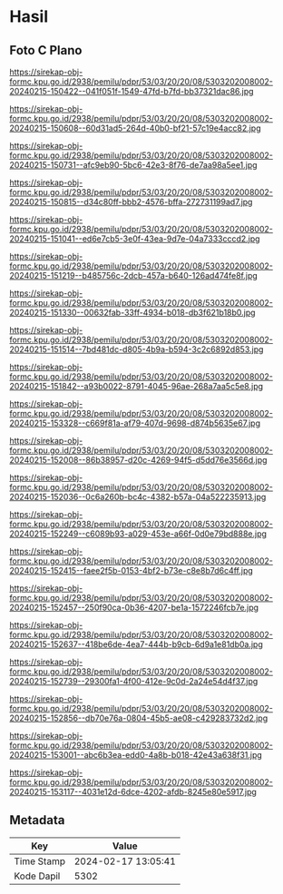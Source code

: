 # Hasil

## Foto C Plano

https://sirekap-obj-formc.kpu.go.id/2938/pemilu/pdpr/53/03/20/20/08/5303202008002-20240215-150422--041f051f-1549-47fd-b7fd-bb37321dac86.jpg

https://sirekap-obj-formc.kpu.go.id/2938/pemilu/pdpr/53/03/20/20/08/5303202008002-20240215-150608--60d31ad5-264d-40b0-bf21-57c19e4acc82.jpg

https://sirekap-obj-formc.kpu.go.id/2938/pemilu/pdpr/53/03/20/20/08/5303202008002-20240215-150731--afc9eb90-5bc6-42e3-8f76-de7aa98a5ee1.jpg

https://sirekap-obj-formc.kpu.go.id/2938/pemilu/pdpr/53/03/20/20/08/5303202008002-20240215-150815--d34c80ff-bbb2-4576-bffa-272731199ad7.jpg

https://sirekap-obj-formc.kpu.go.id/2938/pemilu/pdpr/53/03/20/20/08/5303202008002-20240215-151041--ed6e7cb5-3e0f-43ea-9d7e-04a7333cccd2.jpg

https://sirekap-obj-formc.kpu.go.id/2938/pemilu/pdpr/53/03/20/20/08/5303202008002-20240215-151219--b485756c-2dcb-457a-b640-126ad474fe8f.jpg

https://sirekap-obj-formc.kpu.go.id/2938/pemilu/pdpr/53/03/20/20/08/5303202008002-20240215-151330--00632fab-33ff-4934-b018-db3f621b18b0.jpg

https://sirekap-obj-formc.kpu.go.id/2938/pemilu/pdpr/53/03/20/20/08/5303202008002-20240215-151514--7bd481dc-d805-4b9a-b594-3c2c6892d853.jpg

https://sirekap-obj-formc.kpu.go.id/2938/pemilu/pdpr/53/03/20/20/08/5303202008002-20240215-151842--a93b0022-8791-4045-96ae-268a7aa5c5e8.jpg

https://sirekap-obj-formc.kpu.go.id/2938/pemilu/pdpr/53/03/20/20/08/5303202008002-20240215-153328--c669f81a-af79-407d-9698-d874b5635e67.jpg

https://sirekap-obj-formc.kpu.go.id/2938/pemilu/pdpr/53/03/20/20/08/5303202008002-20240215-152008--86b38957-d20c-4269-94f5-d5dd76e3566d.jpg

https://sirekap-obj-formc.kpu.go.id/2938/pemilu/pdpr/53/03/20/20/08/5303202008002-20240215-152036--0c6a260b-bc4c-4382-b57a-04a522235913.jpg

https://sirekap-obj-formc.kpu.go.id/2938/pemilu/pdpr/53/03/20/20/08/5303202008002-20240215-152249--c6089b93-a029-453e-a66f-0d0e79bd888e.jpg

https://sirekap-obj-formc.kpu.go.id/2938/pemilu/pdpr/53/03/20/20/08/5303202008002-20240215-152415--faee2f5b-0153-4bf2-b73e-c8e8b7d6c4ff.jpg

https://sirekap-obj-formc.kpu.go.id/2938/pemilu/pdpr/53/03/20/20/08/5303202008002-20240215-152457--250f90ca-0b36-4207-be1a-1572246fcb7e.jpg

https://sirekap-obj-formc.kpu.go.id/2938/pemilu/pdpr/53/03/20/20/08/5303202008002-20240215-152637--418be6de-4ea7-444b-b9cb-6d9a1e81db0a.jpg

https://sirekap-obj-formc.kpu.go.id/2938/pemilu/pdpr/53/03/20/20/08/5303202008002-20240215-152739--29300fa1-4f00-412e-9c0d-2a24e54d4f37.jpg

https://sirekap-obj-formc.kpu.go.id/2938/pemilu/pdpr/53/03/20/20/08/5303202008002-20240215-152856--db70e76a-0804-45b5-ae08-c429283732d2.jpg

https://sirekap-obj-formc.kpu.go.id/2938/pemilu/pdpr/53/03/20/20/08/5303202008002-20240215-153001--abc6b3ea-edd0-4a8b-b018-42e43a638f31.jpg

https://sirekap-obj-formc.kpu.go.id/2938/pemilu/pdpr/53/03/20/20/08/5303202008002-20240215-153117--4031e12d-6dce-4202-afdb-8245e80e5917.jpg


## Metadata

| Key        | Value               |
| ---------- | ------------------- |
| Time Stamp | 2024-02-17 13:05:41 |
| Kode Dapil | 5302                |



